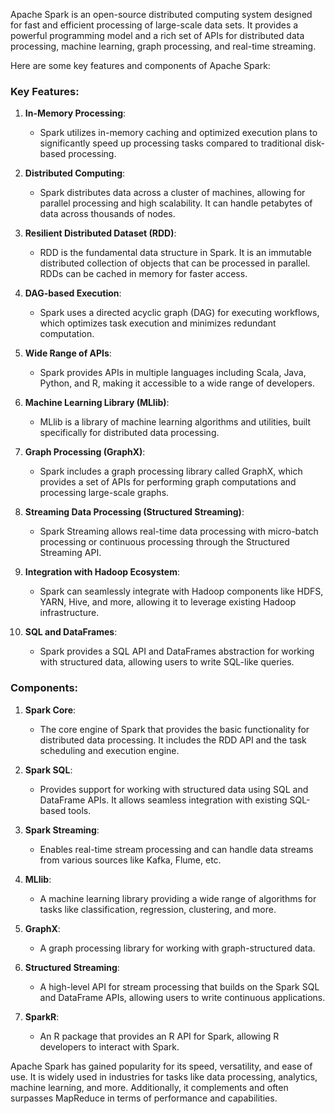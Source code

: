 Apache Spark is an open-source distributed computing system designed for fast and efficient processing of large-scale data sets. It provides a powerful programming model and a rich set of APIs for distributed data processing, machine learning, graph processing, and real-time streaming.

Here are some key features and components of Apache Spark:

### Key Features:

1. **In-Memory Processing**:
   - Spark utilizes in-memory caching and optimized execution plans to significantly speed up processing tasks compared to traditional disk-based processing.

2. **Distributed Computing**:
   - Spark distributes data across a cluster of machines, allowing for parallel processing and high scalability. It can handle petabytes of data across thousands of nodes.

3. **Resilient Distributed Dataset (RDD)**:
   - RDD is the fundamental data structure in Spark. It is an immutable distributed collection of objects that can be processed in parallel. RDDs can be cached in memory for faster access.

4. **DAG-based Execution**:
   - Spark uses a directed acyclic graph (DAG) for executing workflows, which optimizes task execution and minimizes redundant computation.

5. **Wide Range of APIs**:
   - Spark provides APIs in multiple languages including Scala, Java, Python, and R, making it accessible to a wide range of developers.

6. **Machine Learning Library (MLlib)**:
   - MLlib is a library of machine learning algorithms and utilities, built specifically for distributed data processing.

7. **Graph Processing (GraphX)**:
   - Spark includes a graph processing library called GraphX, which provides a set of APIs for performing graph computations and processing large-scale graphs.

8. **Streaming Data Processing (Structured Streaming)**:
   - Spark Streaming allows real-time data processing with micro-batch processing or continuous processing through the Structured Streaming API.

9. **Integration with Hadoop Ecosystem**:
   - Spark can seamlessly integrate with Hadoop components like HDFS, YARN, Hive, and more, allowing it to leverage existing Hadoop infrastructure.

10. **SQL and DataFrames**:
    - Spark provides a SQL API and DataFrames abstraction for working with structured data, allowing users to write SQL-like queries.

### Components:

1. **Spark Core**:
   - The core engine of Spark that provides the basic functionality for distributed data processing. It includes the RDD API and the task scheduling and execution engine.

2. **Spark SQL**:
   - Provides support for working with structured data using SQL and DataFrame APIs. It allows seamless integration with existing SQL-based tools.

3. **Spark Streaming**:
   - Enables real-time stream processing and can handle data streams from various sources like Kafka, Flume, etc.

4. **MLlib**:
   - A machine learning library providing a wide range of algorithms for tasks like classification, regression, clustering, and more.

5. **GraphX**:
   - A graph processing library for working with graph-structured data.

6. **Structured Streaming**:
   - A high-level API for stream processing that builds on the Spark SQL and DataFrame APIs, allowing users to write continuous applications.

7. **SparkR**:
   - An R package that provides an R API for Spark, allowing R developers to interact with Spark.

Apache Spark has gained popularity for its speed, versatility, and ease of use. It is widely used in industries for tasks like data processing, analytics, machine learning, and more. Additionally, it complements and often surpasses MapReduce in terms of performance and capabilities.
